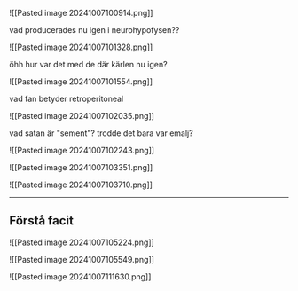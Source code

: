![[Pasted image 20241007100914.png]]

vad producerades nu igen i neurohypofysen??

![[Pasted image 20241007101328.png]]

öhh hur var det med de där kärlen nu igen?

![[Pasted image 20241007101554.png]]

vad fan betyder retroperitoneal

![[Pasted image 20241007102035.png]]

vad satan är "sement"? trodde det bara var emalj?

![[Pasted image 20241007102243.png]]

![[Pasted image 20241007103351.png]]

![[Pasted image 20241007103710.png]]

---

## Förstå facit

![[Pasted image 20241007105224.png]]

![[Pasted image 20241007105549.png]]

![[Pasted image 20241007111630.png]]
